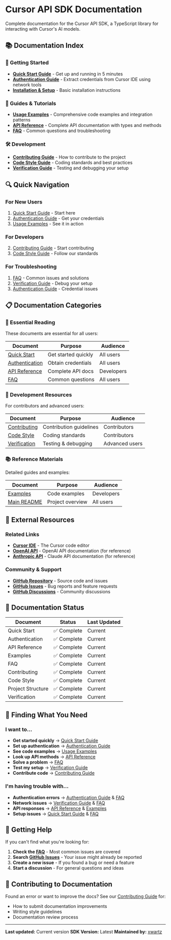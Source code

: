 # Cursor API SDK Documentation

Complete documentation for the Cursor API SDK, a TypeScript library for interacting with Cursor's AI models.

## 📚 Documentation Index

### 🚀 Getting Started

- **[Quick Start Guide](./QUICK_START.md)** - Get up and running in 5 minutes
- **[Authentication Guide](./AUTHENTICATION.md)** - Extract credentials from Cursor IDE using network tools
- **[Installation & Setup](../README.md#installation)** - Basic installation instructions

### 📖 Guides & Tutorials

- **[Usage Examples](./EXAMPLES.md)** - Comprehensive code examples and integration patterns
- **[API Reference](./API_REFERENCE.md)** - Complete API documentation with types and methods
- **[FAQ](./FAQ.md)** - Common questions and troubleshooting

### 🛠️ Development

- **[Contributing Guide](../CONTRIBUTING.md)** - How to contribute to the project
- **[Code Style Guide](./CODE_STYLE.md)** - Coding standards and best practices
- **[Verification Guide](./VERIFICATION.md)** - Testing and debugging your setup

## 🔍 Quick Navigation

### For New Users

1. [Quick Start Guide](./QUICK_START.md) - Start here
2. [Authentication Guide](./AUTHENTICATION.md) - Get your credentials
3. [Usage Examples](./EXAMPLES.md) - See it in action

### For Developers

2. [Contributing Guide](../CONTRIBUTING.md) - Start contributing
3. [Code Style Guide](./CODE_STYLE.md) - Follow our standards

### For Troubleshooting

1. [FAQ](./FAQ.md) - Common issues and solutions
2. [Verification Guide](./VERIFICATION.md) - Debug your setup
3. [Authentication Guide](./AUTHENTICATION.md) - Credential issues

## 📋 Documentation Categories

### 🎯 Essential Reading

These documents are essential for all users:

| Document                              | Purpose             | Audience   |
| ------------------------------------- | ------------------- | ---------- |
| [Quick Start](./QUICK_START.md)       | Get started quickly | All users  |
| [Authentication](./AUTHENTICATION.md) | Obtain credentials  | All users  |
| [API Reference](./API_REFERENCE.md)   | Complete API docs   | Developers |
| [FAQ](./FAQ.md)                       | Common questions    | All users  |

### 🔧 Development Resources

For contributors and advanced users:

| Document                           | Purpose                 | Audience       |
| ---------------------------------- | ----------------------- | -------------- |
| [Contributing](../CONTRIBUTING.md) | Contribution guidelines | Contributors   |
| [Code Style](./CODE_STYLE.md)      | Coding standards        | Contributors   |
| [Verification](./VERIFICATION.md)  | Testing & debugging     | Advanced users |

### 📚 Reference Materials

Detailed guides and examples:

| Document                    | Purpose          | Audience   |
| --------------------------- | ---------------- | ---------- |
| [Examples](./EXAMPLES.md)   | Code examples    | Developers |
| [Main README](../README.md) | Project overview | All users  |

## 🔗 External Resources

### Related Links

- **[Cursor IDE](https://cursor.com)** - The Cursor code editor
- **[OpenAI API](https://platform.openai.com/docs)** - OpenAI API documentation (for reference)
- **[Anthropic API](https://docs.anthropic.com)** - Claude API documentation (for reference)

### Community & Support

- **[GitHub Repository](https://github.com/xwartz/cursor-api)** - Source code and issues
- **[GitHub Issues](https://github.com/xwartz/cursor-api/issues)** - Bug reports and feature requests
- **[GitHub Discussions](https://github.com/xwartz/cursor-api/discussions)** - Community discussions

## 📝 Documentation Status

| Document          | Status      | Last Updated |
| ----------------- | ----------- | ------------ |
| Quick Start       | ✅ Complete | Current      |
| Authentication    | ✅ Complete | Current      |
| API Reference     | ✅ Complete | Current      |
| Examples          | ✅ Complete | Current      |
| FAQ               | ✅ Complete | Current      |
| Contributing      | ✅ Complete | Current      |
| Code Style        | ✅ Complete | Current      |
| Project Structure | ✅ Complete | Current      |
| Verification      | ✅ Complete | Current      |

## 🎯 Finding What You Need

### I want to...

- **Get started quickly** → [Quick Start Guide](./QUICK_START.md)
- **Set up authentication** → [Authentication Guide](./AUTHENTICATION.md)
- **See code examples** → [Usage Examples](./EXAMPLES.md)
- **Look up API methods** → [API Reference](./API_REFERENCE.md)
- **Solve a problem** → [FAQ](./FAQ.md)
- **Test my setup** → [Verification Guide](./VERIFICATION.md)
- **Contribute code** → [Contributing Guide](../CONTRIBUTING.md)

### I'm having trouble with...

- **Authentication errors** → [Authentication Guide](./AUTHENTICATION.md) & [FAQ](./FAQ.md)
- **Network issues** → [Verification Guide](./VERIFICATION.md) & [FAQ](./FAQ.md)
- **API responses** → [API Reference](./API_REFERENCE.md) & [Examples](./EXAMPLES.md)
- **Setup issues** → [Quick Start Guide](./QUICK_START.md) & [FAQ](./FAQ.md)

## 🚀 Getting Help

If you can't find what you're looking for:

1. **Check the [FAQ](./FAQ.md)** - Most common issues are covered
2. **Search [GitHub Issues](https://github.com/xwartz/cursor-api/issues)** - Your issue might already be reported
3. **Create a new issue** - If you found a bug or need a feature
4. **Start a discussion** - For general questions and ideas

## 📝 Contributing to Documentation

Found an error or want to improve the docs? See our [Contributing Guide](../CONTRIBUTING.md) for:

- How to submit documentation improvements
- Writing style guidelines
- Documentation review process

---

**Last updated:** Current version
**SDK Version:** Latest
**Maintained by:** [xwartz](https://github.com/xwartz)

